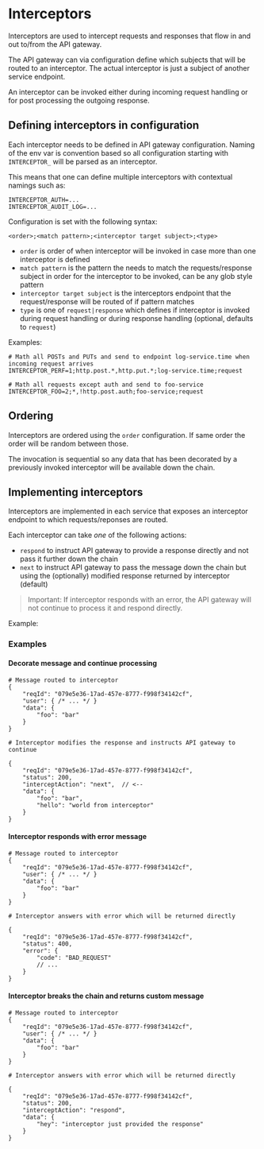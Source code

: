 # Interceptors

Interceptors are used to intercept requests and responses that flow in and out to/from the API gateway. 

The API gateway can via configuration define which subjects that will be routed to an interceptor. The actual interceptor is just a subject of another service endpoint. 

An interceptor can be invoked either during incoming request handling or for post processing the outgoing response. 

## Defining interceptors in configuration

Each interceptor needs to be defined in API gateway configuration. Naming of the env var is convention based so all configuration starting with `INTERCEPTOR_` will be parsed as an interceptor.

This means that one can define multiple interceptors with contextual namings such as:

    INTERCEPTOR_AUTH=...
    INTERCEPTOR_AUDIT_LOG=...

Configuration is set with the following syntax:

    <order>;<match pattern>;<interceptor target subject>;<type>

* `order` is order of when interceptor will be invoked in case more than one interceptor is defined
* `match pattern` is the pattern the needs to match the requests/response subject in order for the interceptor to be invoked, can be any glob style pattern
* `interceptor target subject` is the interceptors endpoint that the request/response will be routed of if pattern matches
* `type` is one of `request|response` which defines if interceptor is invoked during request handling or during response handling (optional, defaults to `request`)

Examples:

	# Math all POSTs and PUTs and send to endpoint log-service.time when incoming request arrives 
    INTERCEPTOR_PERF=1;http.post.*,http.put.*;log-service.time;request
	
	# Math all requests except auth and send to foo-service 
    INTERCEPTOR_FOO=2;*,!http.post.auth;foo-service;request

## Ordering

Interceptors are ordered using the `order` configuration. If same order the order will be random between those.

The invocation is sequential so any data that has been decorated by a previously invoked interceptor will be available down the chain.

## Implementing interceptors

Interceptors are implemented in each service that exposes an interceptor endpoint to which requests/reponses are routed.

Each interceptor can take _one_ of the following actions:

* `respond` to instruct API gateway to provide a response directly and not pass it further down the chain
* `next` to instruct API gateway to pass the message down the chain but using the (optionally) modified response returned by interceptor (default)

> Important: If interceptor responds with an error, the API gateway will not continue to process it and respond directly.

Example:
	
### Examples

#### Decorate message and continue processing

	# Message routed to interceptor
	{
		"reqId": "079e5e36-17ad-457e-8777-f998f34142cf",
		"user": { /* ... */ }
		"data": {
			"foo": "bar"
		}
	}

	# Interceptor modifies the response and instructs API gateway to continue

	{
		"reqId": "079e5e36-17ad-457e-8777-f998f34142cf",
		"status": 200,
		"interceptAction": "next",  // <-- 
		"data": {
			"foo": "bar",
			"hello": "world from interceptor"
		}
	}

#### Interceptor responds with error message

	# Message routed to interceptor
	{
		"reqId": "079e5e36-17ad-457e-8777-f998f34142cf",
		"user": { /* ... */ }
		"data": {
			"foo": "bar"
		}
	}

	# Interceptor answers with error which will be returned directly

	{
		"reqId": "079e5e36-17ad-457e-8777-f998f34142cf",
		"status": 400,
		"error": {
			"code": "BAD_REQUEST"
			// ...
		}
	}

#### Interceptor breaks the chain and returns custom message

	# Message routed to interceptor
	{
		"reqId": "079e5e36-17ad-457e-8777-f998f34142cf",
		"user": { /* ... */ }
		"data": {
			"foo": "bar"
		}
	}

	# Interceptor answers with error which will be returned directly

	{
		"reqId": "079e5e36-17ad-457e-8777-f998f34142cf",
		"status": 200,
		"interceptAction": "respond",
		"data": {
			"hey": "interceptor just provided the response"			
		}
	}

